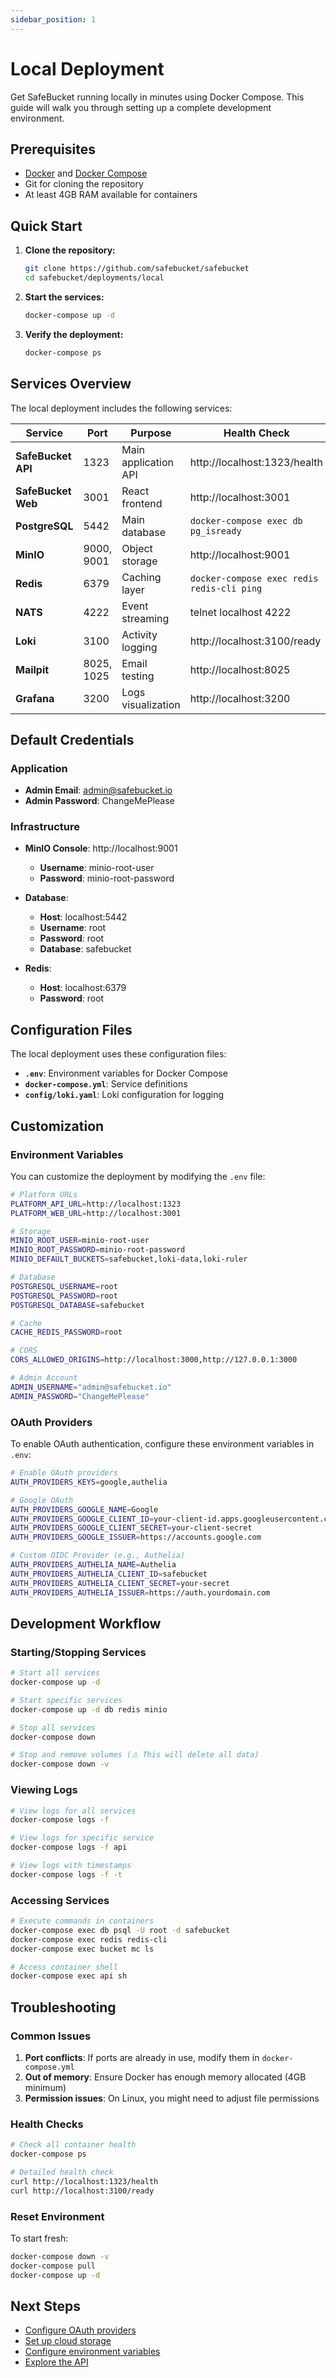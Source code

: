 ```yaml
---
sidebar_position: 1
---
```


# Local Deployment

Get SafeBucket running locally in minutes using Docker Compose. This guide will walk you through setting up a complete development environment.

## Prerequisites

- [Docker](https://docs.docker.com/get-docker/) and [Docker Compose](https://docs.docker.com/compose/install/)
- Git for cloning the repository
- At least 4GB RAM available for containers

## Quick Start

1. **Clone the repository:**
   ```bash
   git clone https://github.com/safebucket/safebucket
   cd safebucket/deployments/local
   ```

2. **Start the services:**
   ```bash
   docker-compose up -d
   ```

3. **Verify the deployment:**
   ```bash
   docker-compose ps
   ```

## Services Overview

The local deployment includes the following services:

| Service | Port | Purpose | Health Check |
|---------|------|---------|--------------|
| **SafeBucket API** | 1323 | Main application API | http://localhost:1323/health |
| **SafeBucket Web** | 3001 | React frontend | http://localhost:3001 |
| **PostgreSQL** | 5442 | Main database | `docker-compose exec db pg_isready` |
| **MinIO** | 9000, 9001 | Object storage | http://localhost:9001 |
| **Redis** | 6379 | Caching layer | `docker-compose exec redis redis-cli ping` |
| **NATS** | 4222 | Event streaming | telnet localhost 4222 |
| **Loki** | 3100 | Activity logging | http://localhost:3100/ready |
| **Mailpit** | 8025, 1025 | Email testing | http://localhost:8025 |
| **Grafana** | 3200 | Logs visualization | http://localhost:3200 |

## Default Credentials

### Application
- **Admin Email**: admin@safebucket.io
- **Admin Password**: ChangeMePlease

### Infrastructure
- **MinIO Console**: http://localhost:9001
  - **Username**: minio-root-user
  - **Password**: minio-root-password

- **Database**:
  - **Host**: localhost:5442
  - **Username**: root
  - **Password**: root
  - **Database**: safebucket

- **Redis**:
  - **Host**: localhost:6379
  - **Password**: root

## Configuration Files

The local deployment uses these configuration files:

- **`.env`**: Environment variables for Docker Compose
- **`docker-compose.yml`**: Service definitions
- **`config/loki.yaml`**: Loki configuration for logging

## Customization

### Environment Variables

You can customize the deployment by modifying the `.env` file:

```bash
# Platform URLs
PLATFORM_API_URL=http://localhost:1323
PLATFORM_WEB_URL=http://localhost:3001

# Storage
MINIO_ROOT_USER=minio-root-user
MINIO_ROOT_PASSWORD=minio-root-password
MINIO_DEFAULT_BUCKETS=safebucket,loki-data,loki-ruler

# Database
POSTGRESQL_USERNAME=root
POSTGRESQL_PASSWORD=root
POSTGRESQL_DATABASE=safebucket

# Cache
CACHE_REDIS_PASSWORD=root

# CORS
CORS_ALLOWED_ORIGINS=http://localhost:3000,http://127.0.0.1:3000

# Admin Account
ADMIN_USERNAME="admin@safebucket.io"
ADMIN_PASSWORD="ChangeMePlease"
```

### OAuth Providers

To enable OAuth authentication, configure these environment variables in `.env`:

```bash
# Enable OAuth providers
AUTH_PROVIDERS_KEYS=google,authelia

# Google OAuth
AUTH_PROVIDERS_GOOGLE_NAME=Google
AUTH_PROVIDERS_GOOGLE_CLIENT_ID=your-client-id.apps.googleusercontent.com
AUTH_PROVIDERS_GOOGLE_CLIENT_SECRET=your-client-secret
AUTH_PROVIDERS_GOOGLE_ISSUER=https://accounts.google.com

# Custom OIDC Provider (e.g., Authelia)
AUTH_PROVIDERS_AUTHELIA_NAME=Authelia
AUTH_PROVIDERS_AUTHELIA_CLIENT_ID=safebucket
AUTH_PROVIDERS_AUTHELIA_CLIENT_SECRET=your-secret
AUTH_PROVIDERS_AUTHELIA_ISSUER=https://auth.yourdomain.com
```

## Development Workflow

### Starting/Stopping Services

```bash
# Start all services
docker-compose up -d

# Start specific services
docker-compose up -d db redis minio

# Stop all services
docker-compose down

# Stop and remove volumes (⚠️ This will delete all data)
docker-compose down -v
```

### Viewing Logs

```bash
# View logs for all services
docker-compose logs -f

# View logs for specific service
docker-compose logs -f api

# View logs with timestamps
docker-compose logs -f -t
```

### Accessing Services

```bash
# Execute commands in containers
docker-compose exec db psql -U root -d safebucket
docker-compose exec redis redis-cli
docker-compose exec bucket mc ls

# Access container shell
docker-compose exec api sh
```

## Troubleshooting

### Common Issues

1. **Port conflicts**: If ports are already in use, modify them in `docker-compose.yml`
2. **Out of memory**: Ensure Docker has enough memory allocated (4GB minimum)
3. **Permission issues**: On Linux, you might need to adjust file permissions

### Health Checks

```bash
# Check all container health
docker-compose ps

# Detailed health check
curl http://localhost:1323/health
curl http://localhost:3100/ready
```

### Reset Environment

To start fresh:

```bash
docker-compose down -v
docker-compose pull
docker-compose up -d
```

## Next Steps

- [Configure OAuth providers](../configuration/authentication)
- [Set up cloud storage](../configuration/storage-providers)
- [Configure environment variables](../configuration/environment-variables)
- [Explore the API](../api/overview)